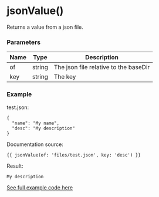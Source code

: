 # jsonValue()

Returns a value from a json file.

### Parameters

| Name | Type | Description
| ---- | ---- | -----------
| of | string | The json file relative to the baseDir
| key | string | The key

### Example

test.json:

```
{
  "name": "My name",
  "desc": "My description"
}
```

Documentation source:

```
{{ jsonValue(of: 'files/test.json', key: 'desc') }}
```

Result:

```
My description
```

[See full example code here](../../examples/functions/jsonValue)